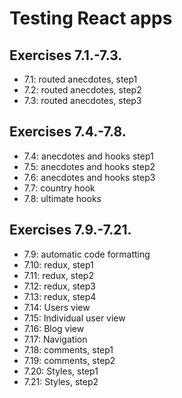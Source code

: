 # Testing React apps

## Exercises 7.1.-7.3.

- 7.1: routed anecdotes, step1
- 7.2: routed anecdotes, step2
- 7.3: routed anecdotes, step3

## Exercises 7.4.-7.8.

- 7.4: anecdotes and hooks step1
- 7.5: anecdotes and hooks step2
- 7.6: anecdotes and hooks step3
- 7.7: country hook
- 7.8: ultimate hooks

## Exercises 7.9.-7.21.

- 7.9: automatic code formatting
- 7.10: redux, step1
- 7.11: redux, step2
- 7.12: redux, step3
- 7.13: redux, step4
- 7.14: Users view
- 7.15: Individual user view
- 7.16: Blog view
- 7.17: Navigation
- 7.18: comments, step1
- 7.19: comments, step2
- 7.20: Styles, step1
- 7.21: Styles, step2
